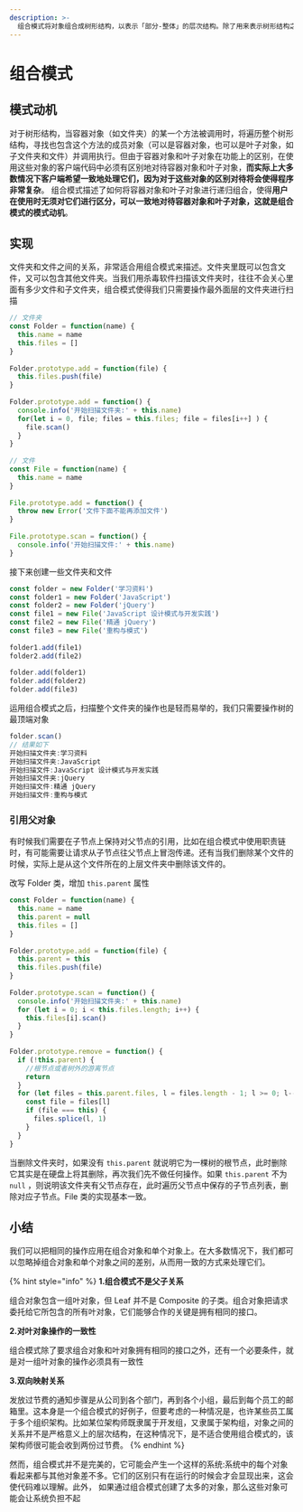 ```yaml
---
description: >-
  组合模式将对象组合成树形结构，以表示「部分-整体」的层次结构。除了用来表示树形结构之外，组合模式的另一个好处是通过对象的多态性表现，使得用户对单个对象和组合对象的使用具有一致性。
---
```


# 组合模式

## 模式动机

对于树形结构，当容器对象（如文件夹）的某一个方法被调用时，将遍历整个树形结构，寻找也包含这个方法的成员对象（可以是容器对象，也可以是叶子对象，如子文件夹和文件）并调用执行。但由于容器对象和叶子对象在功能上的区别，在使用这些对象的客户端代码中必须有区别地对待容器对象和叶子对象，**而实际上大多数情况下客户端希望一致地处理它们，因为对于这些对象的区别对待将会使得程序非常复杂**。 组合模式描述了如何将容器对象和叶子对象进行递归组合，使得**用户在使用时无须对它们进行区分，可以一致地对待容器对象和叶子对象，这就是组合模式的模式动机**。

## 实现

文件夹和文件之间的关系，非常适合用组合模式来描述。文件夹里既可以包含文件，又可以包含其他文件夹。当我们用杀毒软件扫描该文件夹时，往往不会关心里面有多少文件和子文件夹，组合模式使得我们只需要操作最外面层的文件夹进行扫描

```javascript
// 文件夹
const Folder = function(name) {
  this.name = name
  this.files = []
}
​
Folder.prototype.add = function(file) {
  this.files.push(file)
}
​
Folder.prototype.add = function() {
  console.info('开始扫描文件夹:' + this.name)
  for(let i = 0, file; files = this.files; file = files[i++] ) {
    file.scan()
  }
}
​
// 文件
const File = function(name) {
  this.name = name
}
​
File.prototype.add = function() {
  throw new Error('文件下面不能再添加文件')
}
​
File.prototype.scan = function() {
  console.info('开始扫描文件:' + this.name)
}
```

接下来创建一些文件夹和文件

```javascript
const folder = new Folder('学习资料')
const folder1 = new Folder('JavaScript')
const folder2 = new Folder('jQuery')
const file1 = new File('JavaScript 设计模式与开发实践')
const file2 = new File('精通 jQuery')
const file3 = new File('重构与模式')
​
folder1.add(file1)
folder2.add(file2)
​
folder.add(folder1)
folder.add(folder2)
folder.add(file3)
```

运用组合模式之后，扫描整个文件夹的操作也是轻而易举的，我们只需要操作树的最顶端对象

```javascript
folder.scan()
// 结果如下
开始扫描文件夹:学习资料
开始扫描文件夹:JavaScript
开始扫描文件:JavaScript 设计模式与开发实践
开始扫描文件夹:jQuery
开始扫描文件:精通 jQuery
开始扫描文件:重构与模式
```

### 引用父对象

有时候我们需要在子节点上保持对父节点的引用，比如在组合模式中使用职责链时，有可能需要让请求从子节点往父节点上冒泡传递。还有当我们删除某个文件的时候，实际上是从这个文件所在的上层文件夹中删除该文件的。

改写 Folder 类，增加 `this.parent` 属性

```javascript
const Folder = function(name) {
  this.name = name
  this.parent = null
  this.files = []
}
​
Folder.prototype.add = function(file) {
  this.parent = this
  this.files.push(file)
}
​
Folder.prototype.scan = function() {
  console.info('开始扫描文件夹:' + this.name)
  for (let i = 0; i < this.files.length; i++) {
    this.files[i].scan()
  }
}
​
Folder.prototype.remove = function() {
  if (!this.parent) {
    //根节点或者树外的游离节点
    return
  }
  for (let files = this.parent.files, l = files.length - 1; l >= 0; l--) {
    const file = files[l]
    if (file === this) {
      files.splice(l, 1)
    }
  }
}
```

当删除文件夹时，如果没有 `this.parent` 就说明它为一棵树的根节点，此时删除它其实是在硬盘上将其删除，再次我们先不做任何操作。如果 `this.parent` 不为 `null` ，则说明该文件夹有父节点存在，此时遍历父节点中保存的子节点列表，删除对应子节点。File 类的实现基本一致。

## 小结

我们可以把相同的操作应用在组合对象和单个对象上。在大多数情况下，我们都可以忽略掉组合对象和单个对象之间的差别，从而用一致的方式来处理它们。

{% hint style="info" %}
**1.组合模式不是父子关系**

组合对象包含一组叶对象，但 Leaf 并不是 Composite 的子类。组合对象把请求委托给它所包含的所有叶对象，它们能够合作的关键是拥有相同的接口。

**2.对叶对象操作的一致性**

组合模式除了要求组合对象和叶对象拥有相同的接口之外，还有一个必要条件，就是对一组叶对象的操作必须具有一致性

**3.双向映射关系**

发放过节费的通知步骤是从公司到各个部门，再到各个小组，最后到每个员工的邮箱里。这本身是一个组合模式的好例子，但要考虑的一种情况是，也许某些员工属于多个组织架构。比如某位架构师既隶属于开发组，又隶属于架构组，对象之间的关系并不是严格意义上的层次结构，在这种情况下，是不适合使用组合模式的，该架构师很可能会收到两份过节费。
{% endhint %}

然而，组合模式并不是完美的，它可能会产生一个这样的系统:系统中的每个对象看起来都与其他对象差不多。它们的区别只有在运行的时候会才会显现出来，这会使代码难以理解。此外， 如果通过组合模式创建了太多的对象，那么这些对象可能会让系统负担不起

